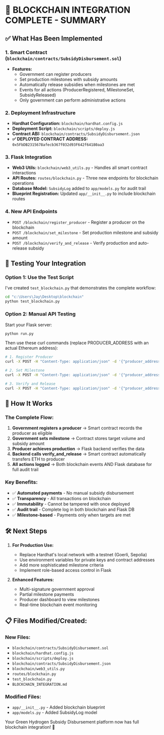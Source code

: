 # 🚀 BLOCKCHAIN INTEGRATION COMPLETE - SUMMARY

## ✅ What Has Been Implemented

### 1. Smart Contract (`blockchain/contracts/SubsidyDisbursement.sol`)
- **Features:**
  - Government can register producers
  - Set production milestones with subsidy amounts
  - Automatically release subsidies when milestones are met
  - Events for all actions (ProducerRegistered, MilestoneSet, SubsidyReleased)
  - Only government can perform administrative actions

### 2. Deployment Infrastructure
- **Hardhat Configuration:** `blockchain/hardhat.config.js`
- **Deployment Script:** `blockchain/scripts/deploy.js`
- **Contract ABI:** `blockchain/contracts/SubsidyDisbursement.json`
- **✅ DEPLOYED CONTRACT ADDRESS:** `0x5FbDB2315678afecb367f032d93F642f64180aa3`

### 3. Flask Integration
- **Web3 Utils:** `blockchain/web3_utils.py` - Handles all smart contract interactions
- **API Routes:** `routes/blockchain.py` - Three new endpoints for blockchain operations
- **Database Model:** `SubsidyLog` added to `app/models.py` for audit trail
- **Blueprint Registration:** Updated `app/__init__.py` to include blockchain routes

### 4. New API Endpoints
- `POST /blockchain/register_producer` - Register a producer on the blockchain
- `POST /blockchain/set_milestone` - Set production milestone and subsidy amount
- `POST /blockchain/verify_and_release` - Verify production and auto-release subsidy

## 🧪 Testing Your Integration

### Option 1: Use the Test Script
I've created `test_blockchain.py` that demonstrates the complete workflow:

```bash
cd "c:\Users\Jay\Desktop\blockchain"
python test_blockchain.py
```

### Option 2: Manual API Testing
Start your Flask server:
```bash
python run.py
```

Then use these curl commands (replace PRODUCER_ADDRESS with an actual Ethereum address):

```bash
# 1. Register Producer
curl -X POST -H "Content-Type: application/json" -d '{"producer_address": "0x70997970C51812dc3A010C7d01b50e0d17dc79C8"}' http://127.0.0.1:5000/blockchain/register_producer

# 2. Set Milestone  
curl -X POST -H "Content-Type: application/json" -d '{"producer_address": "0x70997970C51812dc3A010C7d01b50e0d17dc79C8", "target_volume": 1000, "subsidy_amount": 5}' http://127.0.0.1:5000/blockchain/set_milestone

# 3. Verify and Release
curl -X POST -H "Content-Type: application/json" -d '{"producer_address": "0x70997970C51812dc3A010C7d01b50e0d17dc79C8", "actual_volume": 1200}' http://127.0.0.1:5000/blockchain/verify_and_release
```

## 🔄 How It Works

### The Complete Flow:
1. **Government registers a producer** → Smart contract records the producer as eligible
2. **Government sets milestone** → Contract stores target volume and subsidy amount  
3. **Producer achieves production** → Flask backend verifies the data
4. **Backend calls verify_and_release** → Smart contract automatically transfers ETH to producer
5. **All actions logged** → Both blockchain events AND Flask database for full audit trail

### Key Benefits:
- ✅ **Automated payments** - No manual subsidy disbursement
- ✅ **Transparency** - All transactions on blockchain
- ✅ **Immutability** - Cannot be tampered with once deployed
- ✅ **Audit trail** - Complete log in both blockchain and Flask DB
- ✅ **Milestone-based** - Payments only when targets are met

## 🛠️ Next Steps

1. **For Production Use:**
   - Replace Hardhat's local network with a testnet (Goerli, Sepolia)
   - Use environment variables for private keys and contract addresses
   - Add more sophisticated milestone criteria
   - Implement role-based access control in Flask

2. **Enhanced Features:**
   - Multi-signature government approval
   - Partial milestone payments
   - Producer dashboard to view milestones
   - Real-time blockchain event monitoring

## 📋 Files Modified/Created:

### New Files:
- `blockchain/contracts/SubsidyDisbursement.sol`
- `blockchain/hardhat.config.js`
- `blockchain/scripts/deploy.js`
- `blockchain/contracts/SubsidyDisbursement.json`
- `blockchain/web3_utils.py`
- `routes/blockchain.py`
- `test_blockchain.py`
- `BLOCKCHAIN_INTEGRATION.md`

### Modified Files:
- `app/__init__.py` - Added blockchain blueprint
- `app/models.py` - Added SubsidyLog model

Your Green Hydrogen Subsidy Disbursement platform now has full blockchain integration! 🎉
